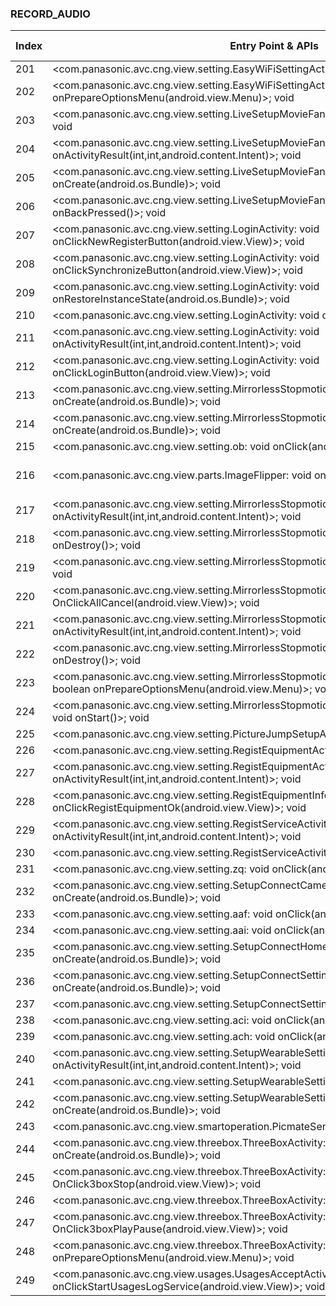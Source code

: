 ### RECORD_AUDIO
| Index | Entry Point & APIs | Screen shot | Resource id | Label |
| ------------- | ------------- | ------------- |-------------|-------------|
| 201 | <com.panasonic.avc.cng.view.setting.EasyWiFiSettingActivity: void onBackPressed()>; void <init> | ![](F:\COSMOS\output\py\Play_win8\Photography\com.panasonic.avc.cng.imageapp\com.panasonic.avc.cng.view.setting.EasyWiFiSettingActivity.png) |  | F |
| 202 | <com.panasonic.avc.cng.view.setting.EasyWiFiSettingActivity: boolean onPrepareOptionsMenu(android.view.Menu)>; void <init> | ![](F:\COSMOS\output\py\Play_win8\Photography\com.panasonic.avc.cng.imageapp\com.panasonic.avc.cng.view.setting.EasyWiFiSettingActivity.png) |  | F |
| 203 | <com.panasonic.avc.cng.view.setting.LiveSetupMovieFandSSActivity: void onResume()>; void <init> | ![](F:\COSMOS\output\py\Play_win8\Photography\com.panasonic.avc.cng.imageapp\com.panasonic.avc.cng.view.setting.LiveSetupMovieFandSSActivity.png) |  | |
| 204 | <com.panasonic.avc.cng.view.setting.LiveSetupMovieFandSSActivity: void onActivityResult(int,int,android.content.Intent)>; void <init> | ![](F:\COSMOS\output\py\Play_win8\Photography\com.panasonic.avc.cng.imageapp\com.panasonic.avc.cng.view.setting.LiveSetupMovieFandSSActivity.png) |  | |
| 205 | <com.panasonic.avc.cng.view.setting.LiveSetupMovieFandSSActivity: void onCreate(android.os.Bundle)>; void <init> | ![](F:\COSMOS\output\py\Play_win8\Photography\com.panasonic.avc.cng.imageapp\com.panasonic.avc.cng.view.setting.LiveSetupMovieFandSSActivity.png) |  | |
| 206 | <com.panasonic.avc.cng.view.setting.LiveSetupMovieFandSSActivity: void onBackPressed()>; void <init> | ![](F:\COSMOS\output\py\Play_win8\Photography\com.panasonic.avc.cng.imageapp\com.panasonic.avc.cng.view.setting.LiveSetupMovieFandSSActivity.png) |  | |
| 207 | <com.panasonic.avc.cng.view.setting.LoginActivity: void onClickNewRegisterButton(android.view.View)>; void <init> | ![](F:\COSMOS\output\py\Play_win8\Photography\com.panasonic.avc.cng.imageapp\com.panasonic.avc.cng.view.setting.LoginActivity.png) |  | F |
| 208 | <com.panasonic.avc.cng.view.setting.LoginActivity: void onClickSynchronizeButton(android.view.View)>; void <init> | ![](F:\COSMOS\output\py\Play_win8\Photography\com.panasonic.avc.cng.imageapp\com.panasonic.avc.cng.view.setting.LoginActivity.png) |  | F |
| 209 | <com.panasonic.avc.cng.view.setting.LoginActivity: void onRestoreInstanceState(android.os.Bundle)>; void <init> | ![](F:\COSMOS\output\py\Play_win8\Photography\com.panasonic.avc.cng.imageapp\com.panasonic.avc.cng.view.setting.LoginActivity.png) |  | F |
| 210 | <com.panasonic.avc.cng.view.setting.LoginActivity: void onCreate(android.os.Bundle)>; void <init> | ![](F:\COSMOS\output\py\Play_win8\Photography\com.panasonic.avc.cng.imageapp\com.panasonic.avc.cng.view.setting.LoginActivity.png) |  | F |
| 211 | <com.panasonic.avc.cng.view.setting.LoginActivity: void onActivityResult(int,int,android.content.Intent)>; void <init> | ![](F:\COSMOS\output\py\Play_win8\Photography\com.panasonic.avc.cng.imageapp\com.panasonic.avc.cng.view.setting.LoginActivity.png) |  | F |
| 212 | <com.panasonic.avc.cng.view.setting.LoginActivity: void onClickLoginButton(android.view.View)>; void <init> | ![](F:\COSMOS\output\py\Play_win8\Photography\com.panasonic.avc.cng.imageapp\com.panasonic.avc.cng.view.setting.LoginActivity.png) |  | F |
| 213 | <com.panasonic.avc.cng.view.setting.MirrorlessStopmotionAutoManualSettingActivity: void onCreate(android.os.Bundle)>; void <init> | ![](F:\COSMOS\output\py\Play_win8\Photography\com.panasonic.avc.cng.imageapp\com.panasonic.avc.cng.view.setting.MirrorlessStopmotionAutoManualSettingActivity.png) |  | |
| 214 | <com.panasonic.avc.cng.view.setting.MirrorlessStopmotionMovieMakingActivity: void onCreate(android.os.Bundle)>; void <init> | ![](F:\COSMOS\output\py\Play_win8\Photography\com.panasonic.avc.cng.imageapp\com.panasonic.avc.cng.view.setting.MirrorlessStopmotionMovieMakingActivity.png) |  | |
| 215 | <com.panasonic.avc.cng.view.setting.ob: void onClick(android.view.View)>; void <init> | ![](F:\COSMOS\output\py\Play_win8\Photography\com.panasonic.avc.cng.imageapp\com.panasonic.avc.cng.view.setting.MirrorlessStopmotionMovieMakingActivity.png) |  | |
| 216 | <com.panasonic.avc.cng.view.parts.ImageFlipper: void onLayout(boolean,int,int,int,int)>; void <init> | ![](F:\COSMOS\output\py\Play_win8\Photography\com.panasonic.avc.cng.imageapp\com.panasonic.avc.cng.view.setting.PicmateUploadOneContentViewActivity.png) | {'2131558745': <sensitive_component.SensitiveComponent.SensitiveView object at 0x000001AB4A3F6358>} | F |
| 217 | <com.panasonic.avc.cng.view.setting.MirrorlessStopmotionOneContentPreviewActivity: void onActivityResult(int,int,android.content.Intent)>; void <init> | ![](F:\COSMOS\output\py\Play_win8\Photography\com.panasonic.avc.cng.imageapp\com.panasonic.avc.cng.view.setting.MirrorlessStopmotionOneContentPreviewActivity.png) |  | F |
| 218 | <com.panasonic.avc.cng.view.setting.MirrorlessStopmotionOneContentPreviewActivity: void onDestroy()>; void <init> | ![](F:\COSMOS\output\py\Play_win8\Photography\com.panasonic.avc.cng.imageapp\com.panasonic.avc.cng.view.setting.MirrorlessStopmotionOneContentPreviewActivity.png) |  | F |
| 219 | <com.panasonic.avc.cng.view.setting.MirrorlessStopmotionOperationActivity: void onStart()>; void <init> | ![](F:\COSMOS\output\py\Play_win8\Photography\com.panasonic.avc.cng.imageapp\com.panasonic.avc.cng.view.setting.MirrorlessStopmotionOperationActivity.png) |  | F |
| 220 | <com.panasonic.avc.cng.view.setting.MirrorlessStopmotionOperationActivity: void OnClickAllCancel(android.view.View)>; void <init> | ![](F:\COSMOS\output\py\Play_win8\Photography\com.panasonic.avc.cng.imageapp\com.panasonic.avc.cng.view.setting.MirrorlessStopmotionOperationActivity.png) |  | F |
| 221 | <com.panasonic.avc.cng.view.setting.MirrorlessStopmotionOperationActivity: void onActivityResult(int,int,android.content.Intent)>; void <init> | ![](F:\COSMOS\output\py\Play_win8\Photography\com.panasonic.avc.cng.imageapp\com.panasonic.avc.cng.view.setting.MirrorlessStopmotionOperationActivity.png) |  | F |
| 222 | <com.panasonic.avc.cng.view.setting.MirrorlessStopmotionOperationActivity: void onDestroy()>; void <init> | ![](F:\COSMOS\output\py\Play_win8\Photography\com.panasonic.avc.cng.imageapp\com.panasonic.avc.cng.view.setting.MirrorlessStopmotionOperationActivity.png) |  | F |
| 223 | <com.panasonic.avc.cng.view.setting.MirrorlessStopmotionShotImageSelectionAnimeActivity: boolean onPrepareOptionsMenu(android.view.Menu)>; void <init> | ![](F:\COSMOS\output\py\Play_win8\Photography\com.panasonic.avc.cng.imageapp\com.panasonic.avc.cng.view.setting.MirrorlessStopmotionShotImageSelectionAnimeActivity.png) |  | F |
| 224 | <com.panasonic.avc.cng.view.setting.MirrorlessStopmotionShotImageSelectionAnimeActivity: void onStart()>; void <init> | ![](F:\COSMOS\output\py\Play_win8\Photography\com.panasonic.avc.cng.imageapp\com.panasonic.avc.cng.view.setting.MirrorlessStopmotionShotImageSelectionAnimeActivity.png) |  | F |
| 225 | <com.panasonic.avc.cng.view.setting.PictureJumpSetupActivity: void onResume()>; void <init> | ![](F:\COSMOS\output\py\Play_win8\Photography\com.panasonic.avc.cng.imageapp\com.panasonic.avc.cng.view.setting.PictureJumpSetupActivity.png) |  | F |
| 226 | <com.panasonic.avc.cng.view.setting.RegistEquipmentActivity: void onResume()>; void <init> | ![](F:\COSMOS\output\py\Play_win8\Photography\com.panasonic.avc.cng.imageapp\com.panasonic.avc.cng.view.setting.RegistEquipmentActivity.png) |  | F|
| 227 | <com.panasonic.avc.cng.view.setting.RegistEquipmentActivity: void onActivityResult(int,int,android.content.Intent)>; void <init> | ![](F:\COSMOS\output\py\Play_win8\Photography\com.panasonic.avc.cng.imageapp\com.panasonic.avc.cng.view.setting.RegistEquipmentActivity.png) |  | F |
| 228 | <com.panasonic.avc.cng.view.setting.RegistEquipmentInfoActivity: void onClickRegistEquipmentOk(android.view.View)>; void <init> | ![](F:\COSMOS\output\py\Play_win8\Photography\com.panasonic.avc.cng.imageapp\com.panasonic.avc.cng.view.setting.RegistEquipmentInfoActivity.png) |  | F |
| 229 | <com.panasonic.avc.cng.view.setting.RegistServiceActivity: void onActivityResult(int,int,android.content.Intent)>; void <init> | ![](F:\COSMOS\output\py\Play_win8\Photography\com.panasonic.avc.cng.imageapp\com.panasonic.avc.cng.view.setting.RegistServiceActivity.png) |  | F |
| 230 | <com.panasonic.avc.cng.view.setting.RegistServiceActivity: void onResume()>; void <init> | ![](F:\COSMOS\output\py\Play_win8\Photography\com.panasonic.avc.cng.imageapp\com.panasonic.avc.cng.view.setting.RegistServiceActivity.png) |  | F |
| 231 | <com.panasonic.avc.cng.view.setting.zq: void onClick(android.view.View)>; void <init> | ![](F:\COSMOS\output\py\Play_win8\Photography\com.panasonic.avc.cng.imageapp\com.panasonic.avc.cng.view.setting.SetupConnectCameraSettingActivity.png) |  | |
| 232 | <com.panasonic.avc.cng.view.setting.SetupConnectCameraSettingActivity: void onCreate(android.os.Bundle)>; void <init> | ![](F:\COSMOS\output\py\Play_win8\Photography\com.panasonic.avc.cng.imageapp\com.panasonic.avc.cng.view.setting.SetupConnectCameraSettingActivity.png) |  | |
| 233 | <com.panasonic.avc.cng.view.setting.aaf: void onClick(android.view.View)>; void <init> | ![](F:\COSMOS\output\py\Play_win8\Photography\com.panasonic.avc.cng.imageapp\com.panasonic.avc.cng.view.setting.SetupConnectHomeNetworkSettingActivity.png) |  | F |
| 234 | <com.panasonic.avc.cng.view.setting.aai: void onClick(android.view.View)>; void <init> | ![](F:\COSMOS\output\py\Play_win8\Photography\com.panasonic.avc.cng.imageapp\com.panasonic.avc.cng.view.setting.SetupConnectHomeNetworkSettingActivity.png) |  | F |
| 235 | <com.panasonic.avc.cng.view.setting.SetupConnectHomeNetworkSettingActivity: void onCreate(android.os.Bundle)>; void <init> | ![](F:\COSMOS\output\py\Play_win8\Photography\com.panasonic.avc.cng.imageapp\com.panasonic.avc.cng.view.setting.SetupConnectHomeNetworkSettingActivity.png) |  | F |
| 236 | <com.panasonic.avc.cng.view.setting.SetupConnectSettingActivity: void onCreate(android.os.Bundle)>; void <init> | ![](F:\COSMOS\output\py\Play_win8\Photography\com.panasonic.avc.cng.imageapp\com.panasonic.avc.cng.view.setting.SetupConnectSettingActivity.png) |  | F |
| 237 | <com.panasonic.avc.cng.view.setting.SetupConnectSettingActivity: void onRestart()>; void <init> | ![](F:\COSMOS\output\py\Play_win8\Photography\com.panasonic.avc.cng.imageapp\com.panasonic.avc.cng.view.setting.SetupConnectSettingActivity.png) |  | F |
| 238 | <com.panasonic.avc.cng.view.setting.aci: void onClick(android.view.View)>; void <init> | ![](F:\COSMOS\output\py\Play_win8\Photography\com.panasonic.avc.cng.imageapp\com.panasonic.avc.cng.view.setting.SetupWearableSettingActivity.png) |  | |
| 239 | <com.panasonic.avc.cng.view.setting.ach: void onClick(android.view.View)>; void <init> | ![](F:\COSMOS\output\py\Play_win8\Photography\com.panasonic.avc.cng.imageapp\com.panasonic.avc.cng.view.setting.SetupWearableSettingActivity.png) |  | |
| 240 | <com.panasonic.avc.cng.view.setting.SetupWearableSettingActivity: void onActivityResult(int,int,android.content.Intent)>; void <init> | ![](F:\COSMOS\output\py\Play_win8\Photography\com.panasonic.avc.cng.imageapp\com.panasonic.avc.cng.view.setting.SetupWearableSettingActivity.png) |  | |
| 241 | <com.panasonic.avc.cng.view.setting.SetupWearableSettingActivity: void finish()>; void <init> | ![](F:\COSMOS\output\py\Play_win8\Photography\com.panasonic.avc.cng.imageapp\com.panasonic.avc.cng.view.setting.SetupWearableSettingActivity.png) |  | |
| 242 | <com.panasonic.avc.cng.view.setting.SetupWearableSettingActivity: void onCreate(android.os.Bundle)>; void <init> | ![](F:\COSMOS\output\py\Play_win8\Photography\com.panasonic.avc.cng.imageapp\com.panasonic.avc.cng.view.setting.SetupWearableSettingActivity.png) |  | |
| 243 | <com.panasonic.avc.cng.view.smartoperation.PicmateSendActivity: void onStart()>; void <init> | ![](F:\COSMOS\output\py\Play_win8\Photography\com.panasonic.avc.cng.imageapp\com.panasonic.avc.cng.view.smartoperation.PicmateSendActivity.png) |  | |
| 244 | <com.panasonic.avc.cng.view.threebox.ThreeBoxActivity: void onCreate(android.os.Bundle)>; void <init> | ![](F:\COSMOS\output\py\Play_win8\Photography\com.panasonic.avc.cng.imageapp\com.panasonic.avc.cng.view.threebox.ThreeBoxActivity.png) |  | |
| 245 | <com.panasonic.avc.cng.view.threebox.ThreeBoxActivity: void OnClick3boxStop(android.view.View)>; void <init> | ![](F:\COSMOS\output\py\Play_win8\Photography\com.panasonic.avc.cng.imageapp\com.panasonic.avc.cng.view.threebox.ThreeBoxActivity.png) |  | |
| 246 | <com.panasonic.avc.cng.view.threebox.ThreeBoxActivity: void onDestroy()>; void <init> | ![](F:\COSMOS\output\py\Play_win8\Photography\com.panasonic.avc.cng.imageapp\com.panasonic.avc.cng.view.threebox.ThreeBoxActivity.png) |  | |
| 247 | <com.panasonic.avc.cng.view.threebox.ThreeBoxActivity: void OnClick3boxPlayPause(android.view.View)>; void <init> | ![](F:\COSMOS\output\py\Play_win8\Photography\com.panasonic.avc.cng.imageapp\com.panasonic.avc.cng.view.threebox.ThreeBoxActivity.png) |  | |
| 248 | <com.panasonic.avc.cng.view.threebox.ThreeBoxActivity: boolean onPrepareOptionsMenu(android.view.Menu)>; void <init> | ![](F:\COSMOS\output\py\Play_win8\Photography\com.panasonic.avc.cng.imageapp\com.panasonic.avc.cng.view.threebox.ThreeBoxActivity.png) |  | |
| 249 | <com.panasonic.avc.cng.view.usages.UsagesAcceptActivity: void onClickStartUsagesLogService(android.view.View)>; void <init> | ![](F:\COSMOS\output\py\Play_win8\Photography\com.panasonic.avc.cng.imageapp\com.panasonic.avc.cng.view.usages.UsagesAcceptActivity.png) |  | |
